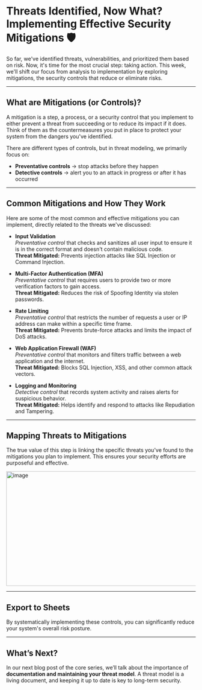 # Threats Identified, Now What? Implementing Effective Security Mitigations 🛡️

So far, we've identified threats, vulnerabilities, and prioritized them based on risk. Now, it's time for the most crucial step: taking action. This week, we'll shift our focus from analysis to implementation by exploring mitigations, the security controls that reduce or eliminate risks.

---

## What are Mitigations (or Controls)?

A mitigation is a step, a process, or a security control that you implement to either prevent a threat from succeeding or to reduce its impact if it does. Think of them as the countermeasures you put in place to protect your system from the dangers you've identified.

There are different types of controls, but in threat modeling, we primarily focus on:

- **Preventative controls** → stop attacks before they happen  
- **Detective controls** → alert you to an attack in progress or after it has occurred  

---

## Common Mitigations and How They Work

Here are some of the most common and effective mitigations you can implement, directly related to the threats we've discussed:

- **Input Validation**  
  *Preventative control* that checks and sanitizes all user input to ensure it is in the correct format and doesn't contain malicious code.  
  **Threat Mitigated:** Prevents injection attacks like SQL Injection or Command Injection.

- **Multi-Factor Authentication (MFA)**  
  *Preventative control* that requires users to provide two or more verification factors to gain access.  
  **Threat Mitigated:** Reduces the risk of Spoofing Identity via stolen passwords.

- **Rate Limiting**  
  *Preventative control* that restricts the number of requests a user or IP address can make within a specific time frame.  
  **Threat Mitigated:** Prevents brute-force attacks and limits the impact of DoS attacks.

- **Web Application Firewall (WAF)**  
  *Preventative control* that monitors and filters traffic between a web application and the internet.  
  **Threat Mitigated:** Blocks SQL Injection, XSS, and other common attack vectors.

- **Logging and Monitoring**  
  *Detective control* that records system activity and raises alerts for suspicious behavior.  
  **Threat Mitigated:** Helps identify and respond to attacks like Repudiation and Tampering.

---

## Mapping Threats to Mitigations

The true value of this step is linking the specific threats you've found to the mitigations you plan to implement. This ensures your security efforts are purposeful and effective.

<img width="1049" height="304" alt="image" src="https://github.com/user-attachments/assets/2ebe921d-6798-4e19-a849-a9f2110701e6" />

---

## Export to Sheets  

By systematically implementing these controls, you can significantly reduce your system's overall risk posture.

---

## What’s Next?  

In our next blog post of the core series, we’ll talk about the importance of **documentation and maintaining your threat model**. A threat model is a living document, and keeping it up to date is key to long-term security.
